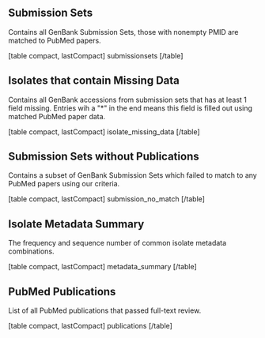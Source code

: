 ## Submission Sets

Contains all GenBank Submission Sets, those with nonempty PMID are matched to PubMed papers.

[table compact, lastCompact]
submissionsets
[/table]

## Isolates that contain Missing Data

Contains all GenBank accessions from submission sets that has at least 1 field missing. Entries wih a "*" in the end means this field is filled out using matched PubMed paper data.

[table compact, lastCompact]
isolate_missing_data
[/table]


## Submission Sets without Publications

Contains a subset of GenBank Submission Sets which failed to match to any PubMed papers using our criteria.

[table compact, lastCompact]
submission_no_match
[/table]


## Isolate Metadata Summary

The frequency and sequence number of common isolate metadata combinations.

[table compact, lastCompact]
metadata_summary
[/table]


## PubMed Publications

List of all PubMed publications that passed full-text review.

[table compact, lastCompact]
publications
[/table]
